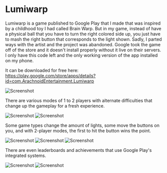 # Lumiwarp
Lumiwarp is a game published to Google Play that I made that was inspired by a childhood toy I had called Brain Warp. But in my game, instead of have a physical ball that you have to turn the right colored side up, you just have to mash the right button that corresponds to the light shown. Sadly, I parted ways with the artist and the project was abandoned. Google took the game off of the store and it doesn't install properly without it live on their servers. I only have this code left and the only working version of the app installed on my phone.
 
It can be downloaded for free here:
https://play.google.com/store/apps/details?id=com.ArachnoidEntertainment.Lumiwarp

![Screenshot](Screenshot1.png) 

There are various modes of 1 to 2 players with alternate difficulties that change up the gameplay for a fresh experience.

![Screenshot](Screenshot2.png) ![Screenshot](Screenshot3.png)

Some game types change the amount of lights, some move the buttons on you, and with 2-player modes, the first to hit the button wins the point.

![Screenshot](Screenshot4.png) ![Screenshot](Screenshot5.png) ![Screenshot](Screenshot8.png) 

There are even leaderboards and achievements that use Google Play's integrated systems.

![Screenshot](Screenshot6.png) ![Screenshot](Screenshot7.png)

